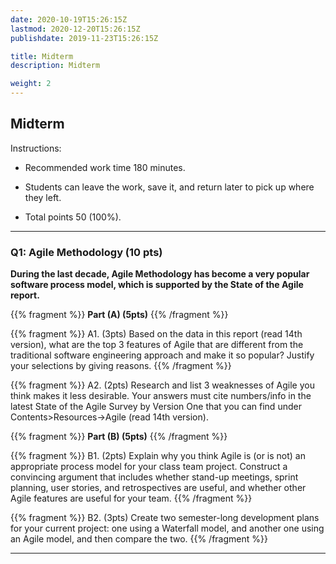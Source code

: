 ```yaml
---
date: 2020-10-19T15:26:15Z
lastmod: 2020-12-20T15:26:15Z 
publishdate: 2019-11-23T15:26:15Z

title: Midterm
description: Midterm

weight: 2
---
```


## Midterm

Instructions:

* Recommended work time 180 minutes. 

* Students can leave the work, save it, and return later to pick up where they left.

* Total points 50 (100%).

--- 

### Q1: Agile Methodology (10 pts)

**During the last decade, Agile Methodology has become a very popular software process model, which is supported by the State of the Agile report.**

{{% fragment %}} **Part (A) (5pts)** 
{{% /fragment %}}

{{% fragment %}} A1. (3pts) Based on the data in this report (read 14th version), what are the top 3 features of Agile that are different from the traditional software engineering approach and make it so popular? Justify your selections by giving reasons.
{{% /fragment %}}

{{% fragment %}} A2. (2pts) Research and list 3 weaknesses of Agile you think makes it less desirable. Your answers must cite numbers/info in the latest State of the Agile Survey by Version One that you can find under Contents>Resources->Agile (read 14th version). 

{{% fragment %}} **Part (B) (5pts)**
{{% /fragment %}}

{{% fragment %}} B1. (2pts) Explain why you think Agile is (or is not) an appropriate process model for your class team project. Construct a convincing argument that includes whether stand-up meetings, sprint planning, user stories, and retrospectives are useful, and whether other Agile features are useful for your team.
{{% /fragment %}}

{{% fragment %}} B2. (3pts) Create two semester-long development plans for your current project: one using a Waterfall model, and another one using an Agile model, and then compare the two. 
{{% /fragment %}}

---
